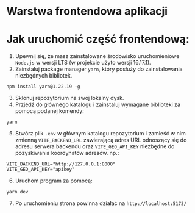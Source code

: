 # Warstwa frontendowa aplikacji

# Jak uruchomić część frontendową:
1. Upewnij się, że masz zainstalowane środowisko uruchomieniowe `Node.js` w wersji LTS (w projekcie użyto wersji 16.17.1).
2. Zainstaluj package manager `yarn`, który posłuży do zainstalowania niezbędnych bibliotek.
```
npm install yarn@1.22.19 -g
```
3. Sklonuj repozytorium na swój lokalny dysk.
4. Przjedź do głównego katalogu i zainstaluj wymagane biblioteki za pomocą podanej komendy:
```
yarn
```
5. Stwórz plik `.env` w głównym katalogu repozytorium i zamieść w nim zmienną `VITE_BACKEND_URL` zawierającą adres URL odnoszący się do adresu serwera backendu oraz `VITE_GEO_API_KEY` niezbędne do pozyskiwania koordynatów adresów.
np.:
```
VITE_BACKEND_URL="http://127.0.0.1:8000"
VITE_GEO_API_KEY="apikey"
```
6. Uruchom program za pomocą:
```
yarn dev
```
7. Po uruchomieniu strona powinna działać na `http://localhost:5173/`